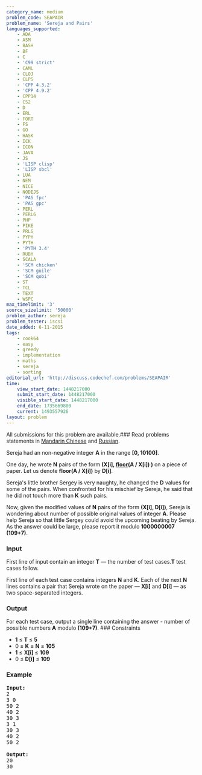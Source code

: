 ```yaml
---
category_name: medium
problem_code: SEAPAIR
problem_name: 'Sereja and Pairs'
languages_supported:
    - ADA
    - ASM
    - BASH
    - BF
    - C
    - 'C99 strict'
    - CAML
    - CLOJ
    - CLPS
    - 'CPP 4.3.2'
    - 'CPP 4.9.2'
    - CPP14
    - CS2
    - D
    - ERL
    - FORT
    - FS
    - GO
    - HASK
    - ICK
    - ICON
    - JAVA
    - JS
    - 'LISP clisp'
    - 'LISP sbcl'
    - LUA
    - NEM
    - NICE
    - NODEJS
    - 'PAS fpc'
    - 'PAS gpc'
    - PERL
    - PERL6
    - PHP
    - PIKE
    - PRLG
    - PYPY
    - PYTH
    - 'PYTH 3.4'
    - RUBY
    - SCALA
    - 'SCM chicken'
    - 'SCM guile'
    - 'SCM qobi'
    - ST
    - TCL
    - TEXT
    - WSPC
max_timelimit: '3'
source_sizelimit: '50000'
problem_author: sereja
problem_tester: iscsi
date_added: 6-11-2015
tags:
    - cook64
    - easy
    - greedy
    - implementation
    - maths
    - sereja
    - sorting
editorial_url: 'http://discuss.codechef.com/problems/SEAPAIR'
time:
    view_start_date: 1448217000
    submit_start_date: 1448217000
    visible_start_date: 1448217000
    end_date: 1735669800
    current: 1493557926
layout: problem
---
```

All submissions for this problem are available.###  Read problems statements in [Mandarin Chinese](http://www.codechef.com/download/translated/COOK64/mandarin/SEAPAIR.pdf) and [Russian](http://www.codechef.com/download/translated/COOK64/russian/SEAPAIR.pdf).

Sereja had an non-negative integer **A** in the range **\[0, 10100\]**.

One day, he wrote **N** pairs of the form **(X\[i\], [floor](https://en.wikipedia.org/wiki/Floor_and_ceiling_functions)(A / X\[i\]) )** on a piece of paper. Let us denote **floor(A / X\[i\])** by **D\[i\]**.

Sereja's little brother Sergey is very naughty, he changed the **D** values for some of the pairs. When confronted for his mischief by Sereja, he said that he did not touch more than **K** such pairs.

Now, given the modified values of **N** pairs of the form **(X\[i\], D\[i\])**, Sereja is wondering about number of possible original values of integer **A**. Please help Sereja so that little Sergey could avoid the upcoming beating by Sereja. As the answer could be large, please report it modulo **1000000007 (109+7)**.

### Input

First line of input contain an integer **T** — the number of test cases.**T** test cases follow.

First line of each test case contains integers **N** and **K**. Each of the next **N** lines contains a pair that Sereja wrote on the paper — **X\[i\]** and **D\[i\]** — as two space-separated integers.

### Output

For each test case, output a single line containing the answer - number of possible numbers **A** modulo **(109+7)**. ### Constraints

- **1** ≤ **T** ≤ **5**
- 0 ≤ **K** ≤ **N** ≤ **105**
- **1** ≤ **X\[i\]**  ≤ **109**
- 0 ≤ **D\[i\]**  ≤ **109**

### Example

<pre><b>Input:</b>
2
3 0
50 2
40 2
30 3
3 1
30 3
40 2
50 2

<b>Output:</b>
20
30
</pre>